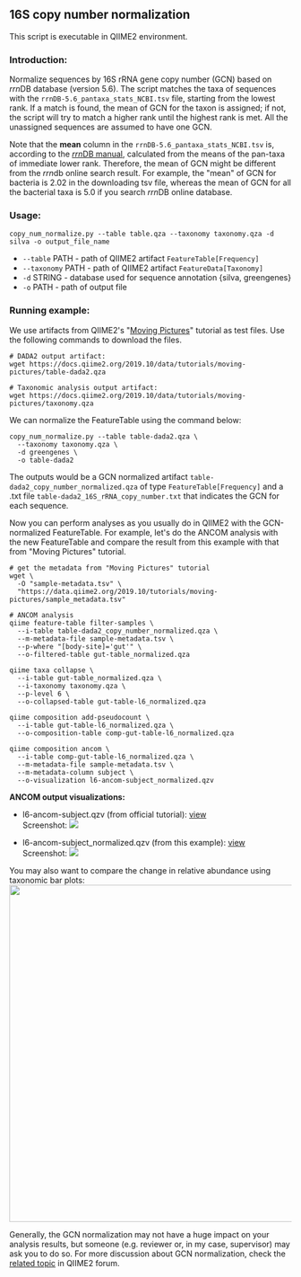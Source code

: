 ## 16S copy number normalization

This script is executable in QIIME2 environment.  
### Introduction:
Normalize sequences by 16S rRNA gene copy number (GCN) based on *rrn*DB database (version 5.6). The script matches the taxa of sequences with the ```rrnDB-5.6_pantaxa_stats_NCBI.tsv``` file, starting from the lowest rank. If a match is found, the mean of GCN for the taxon is assigned; if not, the script will try to match a higher rank until the highest rank is met. All the unassigned sequences are assumed to have one GCN.

Note that the **mean** column in the ```rrnDB-5.6_pantaxa_stats_NCBI.tsv``` is, according to the [*rrn*DB manual](https://rrndb.umms.med.umich.edu/help/), calculated from the means of the pan-taxa of immediate lower rank. Therefore, the mean of GCN might be different from the *rrn*db online search result. For example, the "mean" of GCN for bacteria is 2.02 in the downloading tsv file, whereas the mean of GCN for all the bacterial taxa is 5.0 if you search *rrn*DB online database.

### Usage:

```
copy_num_normalize.py --table table.qza --taxonomy taxonomy.qza -d silva -o output_file_name
```

* ```--table``` PATH - path of QIIME2 artifact ```FeatureTable[Frequency]```
* ```--taxonomy``` PATH - path of QIIME2 artifact ```FeatureData[Taxonomy]``` 
* ```-d``` STRING - database used for sequence annotation {silva, greengenes}
* ```-o``` PATH - path of output file


### Running example:

We use artifacts from QIIME2's "[Moving Pictures](https://docs.qiime2.org/2019.10/tutorials/moving-pictures/)" tutorial as test files. Use the following commands to download the files. 
```
# DADA2 output artifact:
wget https://docs.qiime2.org/2019.10/data/tutorials/moving-pictures/table-dada2.qza

# Taxonomic analysis output artifact:
wget https://docs.qiime2.org/2019.10/data/tutorials/moving-pictures/taxonomy.qza
```

We can normalize the FeatureTable using the command below:
```
copy_num_normalize.py --table table-dada2.qza \
  --taxonomy taxonomy.qza \
  -d greengenes \
  -o table-dada2
```
The outputs would be a GCN normalized artifact ```table-dada2_copy_number_normalized.qza```  of type ```FeatureTable[Frequency]``` and a .txt file ```table-dada2_16S_rRNA_copy_number.txt``` that indicates the GCN for each sequence.

Now you can perform analyses as you usually do in QIIME2 with the GCN-normalized FeatureTable. For example, let's do the ANCOM analysis with the new FeatureTable and compare the result from this example with that from "Moving Pictures" tutorial.

```
# get the metadata from "Moving Pictures" tutorial
wget \
  -O "sample-metadata.tsv" \
  "https://data.qiime2.org/2019.10/tutorials/moving-pictures/sample_metadata.tsv"

# ANCOM analysis
qiime feature-table filter-samples \
  --i-table table-dada2_copy_number_normalized.qza \
  --m-metadata-file sample-metadata.tsv \
  --p-where "[body-site]='gut'" \
  --o-filtered-table gut-table_normalized.qza
  
qiime taxa collapse \
  --i-table gut-table_normalized.qza \
  --i-taxonomy taxonomy.qza \
  --p-level 6 \
  --o-collapsed-table gut-table-l6_normalized.qza

qiime composition add-pseudocount \
  --i-table gut-table-l6_normalized.qza \
  --o-composition-table comp-gut-table-l6_normalized.qza

qiime composition ancom \
  --i-table comp-gut-table-l6_normalized.qza \
  --m-metadata-file sample-metadata.tsv \
  --m-metadata-column subject \
  --o-visualization l6-ancom-subject_normalized.qzv
```

**ANCOM output visualizations:**
* l6-ancom-subject.qzv (from official tutorial): [view](https://view.qiime2.org/visualization/?type=html&src=https%3A%2F%2Fdocs.qiime2.org%2F2019.10%2Fdata%2Ftutorials%2Fmoving-pictures%2Fl6-ancom-subject.qzv)  
 Screenshot:
 ![](https://imgur.com/UZwSquw.jpg)

* l6-ancom-subject_normalized.qzv (from this example): [view](https://view.qiime2.org/visualization/?type=html&src=https://rawcdn.githack.com/Jiung-Wen/miscellaneous-/9dcb49b5a701e58b3b7d5538c0eff966b75bc320/16S_copy_num_normalize/l6-ancom-subject_normalized.qzv)  
Screenshot:
![](https://imgur.com/R2y1tF5.jpg)


You may also want to compare the change in relative abundance using taxonomic bar plots:
<img src="https://imgur.com/AkTMmWn.jpg" width="600">

Generally, the GCN normalization may not have a huge impact on your analysis results, but someone (e.g. reviewer or, in my case, supervisor) may ask you to do so. For more discussion about GCN normalization, check the [related topic](https://forum.qiime2.org/t/16s-copy-number-normalization/2575) in QIIME2 forum.
